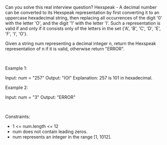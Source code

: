 Can you solve this real interview question? Hexspeak - A decimal number can be converted to its Hexspeak representation by first converting it to an uppercase hexadecimal string, then replacing all occurrences of the digit '0' with the letter 'O', and the digit '1' with the letter 'I'. Such a representation is valid if and only if it consists only of the letters in the set {'A', 'B', 'C', 'D', 'E', 'F', 'I', 'O'}.

Given a string num representing a decimal integer n, return the Hexspeak representation of n if it is valid, otherwise return "ERROR".

 

Example 1:


Input: num = "257"
Output: "IOI"
Explanation: 257 is 101 in hexadecimal.


Example 2:


Input: num = "3"
Output: "ERROR"


 

Constraints:

 * 1 <= num.length <= 12
 * num does not contain leading zeros.
 * num represents an integer in the range [1, 1012].